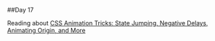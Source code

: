 ##Day 17 

Reading about [CSS Animation Tricks: State Jumping, Negative Delays, Animating Origin, and More](https://css-tricks.com/css-animation-tricks/)
